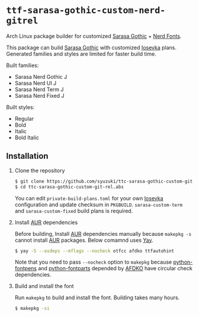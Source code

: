 # `ttf-sarasa-gothic-custom-nerd-gitrel`

Arch Linux package builder for customized [Sarasa Gothic][sarasa] + [Nerd Fonts][nerd].

This package can build [Sarasa Gothic][sarasa] with customized [Iosevka][iosevka] plans.
Generated families and styles are limited for faster build time.

Built families:

* Sarasa Nerd Gothic J
* Sarasa Nerd UI J
* Sarasa Nerd Term J
* Sarasa Nerd Fixed J

Built styles:

* Regular
* Bold
* Italic
* Bold Italic

[sarasa]: https://github.com/be5invis/Sarasa-Gothic
[iosevka]: https://github.com/be5invis/Iosevka
[nerd]: https://github.com/ryanoasis/nerd-fonts

## Installation

1. Clone the repository

    ```sh
    $ git clone https://github.com/syuzuki/ttc-sarasa-gothic-custom-git-rel.abs.git
    $ cd ttc-sarasa-gothic-custom-git-rel.abs
    ```

    You can edit `private-build-plans.toml` for your own [Iosevka][iosevka] configuration and update checksum in `PKGBUILD`.
    `sarasa-custom-term` and `sarasa-custom-fixed` build plans is required.

1. Install [AUR][aur] dependencies

    Before building, Install [AUR][aur] dependencies manually because `makepkg -s` cannot install [AUR][aur] packages.
    Below comamnd uses [Yay][yay].

    ```sh
    $ yay -S --asdeps --mflags --nocheck otfcc afdko ttfautohint
    ```

    Note that you need to pass `--nocheck` option to `makepkg` because [python-fontpens][python-fontpens] and [python-fontparts][python-fontparts] depended by [AFDKO][afdko] have circular check dependencies.

    [aur]: https://aur.archlinux.org/
    [yay]: https://github.com/Jguer/yay
    [python-fontpens]: https://aur.archlinux.org/packages/python-fontpens/
    [python-fontparts]: https://aur.archlinux.org/packages/python-fontparts/
    [afdko]: https://aur.archlinux.org/packages/afdko/

1. Build and install the font

    Run `makepkg` to build and install the font.
    Building takes many hours.

    ```sh
    $ makepkg -si
    ```
